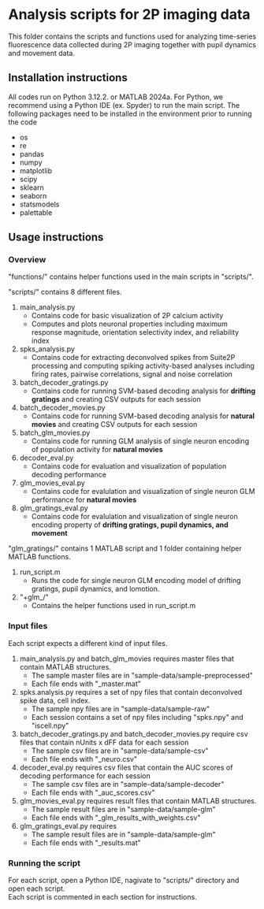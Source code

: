 # Analysis scripts for 2P imaging data
This folder contains the scripts and functions used for analyzing time-series fluorescence data collected during 2P imaging together with pupil dynamics and movement data.

## Installation instructions
All codes run on Python 3.12.2. or MATLAB 2024a.
For Python, we recommend using a Python IDE (ex. Spyder) to run the main script. 
The following packages need to be installed in the environment prior to running the code
- os
- re
- pandas
- numpy
- matplotlib
- scipy
- sklearn
- seaborn
- statsmodels
- palettable

## Usage instructions 

### Overview 
"functions/" contains helper functions used in the main scripts in "scripts/".  


"scripts/" contains 8 different files.
1. main_analysis.py
   - Contains code for basic visualization of 2P calcium activity 
   - Computes and plots neuronal properties including maximum response magnitude, orientation selectivity index, and reliability index 
2. spks_analysis.py
   - Contains code for extracting deconvolved spikes from Suite2P processing and computing spiking activity-based analyses including firing rates, pairwise correlations, signal and noise correlation
3. batch_decoder_gratings.py
   - Contains code for running SVM-based decoding analysis for **drifting gratings** and creating CSV outputs for each session
4. batch_decoder_movies.py
   - Contains code for running SVM-based decoding analysis for **natural movies** and creating CSV outputs for each session
5. batch_glm_movies.py
   - Contains code for running GLM analysis of single neuron encoding of population activity for **natural movies**
6. decoder_eval.py
   - Contains code for evaluation and visualization of population decoding performance
7. glm_movies_eval.py
   - Contains code for evalulation and visualization of single neuron GLM performance for **natural movies**
8. glm_gratings_eval.py
   - Contains code for evalulation and visualization of single neuron encoding property of **drifting gratings, pupil dynamics, and movement**


"glm_gratings/" contains 1 MATLAB script and 1 folder containing helper MATLAB functions.
1. run_script.m
   - Runs the code for single neuron GLM encoding model of drifting gratings, pupil dynamics, and lomotion.
2. "+glm_/"
   - Contains the helper functions used in run_script.m

### Input files
Each script expects a different kind of input files.
1. main_analysis.py and batch_glm_movies requires master files that contain MATLAB structures.
   - The sample master files are in "sample-data/sample-preprocessed"
   - Each file ends with "_master.mat"
2. spks.analysis.py requires a set of npy files that contain deconvolved spike data, cell index.
   - The sample npy files are in "sample-data/sample-raw"
   - Each session contains a set of npy files including "spks.npy" and "iscell.npy" 
3. batch_decoder_gratings.py and batch_decoder_movies.py require csv files that contain nUnits x dFF data for each session
   - The sample csv files are in "sample-data/sample-csv"
   - Each file ends with "_neuro.csv"
5. decoder_eval.py requires csv files that contain the AUC scores of decoding performance for each session
   - The sample csv files are in "sample-data/sample-decoder"
   - Each file ends with "_auc_scores.csv"
6. glm_movies_eval.py requires result files that contain MATLAB structures.
   - The sample result files are in "sample-data/sample-glm"
   - Each file ends with "_glm_results_with_weights.csv"
7. glm_gratings_eval.py requires
   - The sample result files are in "sample-data/sample-glm"
   - Each file ends with "_results.mat"

### Running the script
For each script, open a Python IDE, nagivate to "scripts/" directory and open each script.  
Each script is commented in each section for instructions. 

